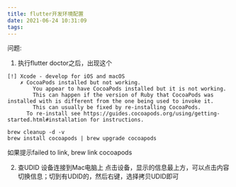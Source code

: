 ```yaml
---
title: flutter开发环境配置
date: 2021-06-24 10:31:09
tags:
---
```



问题:
1. 执行flutter doctor之后，出现这个
```
[!] Xcode - develop for iOS and macOS
    ✗ CocoaPods installed but not working.
        You appear to have CocoaPods installed but it is not working.
        This can happen if the version of Ruby that CocoaPods was installed with is different from the one being used to invoke it.
        This can usually be fixed by re-installing CocoaPods.
      To re-install see https://guides.cocoapods.org/using/getting-started.html#installation for instructions.
```
```
brew cleanup -d -v
brew install cocoapods | brew upgrade cocoapods
```
如果提示failed to link, brew link cocoapods

2. 查UDID
设备连接到Mac电脑上
点击设备，显示的信息最上方，可以点击内容切换信息；切到有UDID的，然后右键，选择拷贝UDID即可